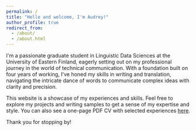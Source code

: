 ```yaml
---
permalink: /
title: "Hello and welcome, I'm Audrey!"
author_profile: true
redirect_from: 
  - /about/
  - /about.html
---
```


I'm a passionate graduate student in Linguistic Data Sciences at the University of Eastern Finland, eagerly setting out on my professional journey in the world of technical communication. With a foundation built on four years of working, I've honed my skills in writing and translation, navigating the intricate dance of words to communicate complex ideas with clarity and precision.

This website is a showcase of my experiences and skills. Feel free to explore my projects and writing samples to get a sense of my expertise and style. You can also see a one-page PDF CV with selected experiences [here](/my-web/files/cv-audrey.pdf). 

Thank you for stopping by!